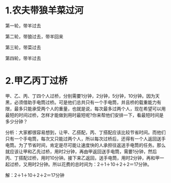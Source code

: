 # 1.农夫带狼羊菜过河

第一轮，带羊过去

第二轮，带狼过去，带羊回来

第三轮，带菜过去

第四轮，带羊过去

# 2.甲乙丙丁过桥

甲、乙、丙、丁四个人过桥，分别需要1分钟，2分钟，5分钟，10分钟。因为天黑，必须借助手电筒过桥。可是他们总共只有一个手电筒，并且桥的载重能力有限，最多只能承受两个人的重量，也就是说，每次最多过两个人，现在希望可以用最短的时间过桥，怎样才能做到用时最短呢?你来帮他们安排一下，看最短时间是多少分钟？

 分析：大家都很容易想到，让甲、乙搭配，丙、丁搭配应该比较节省时间。而他们只有一个手电筒，每次又只能过两个人，所以每次过桥后，还得有一个人返回送手电筒。为了节省时间，肯定是尽可能让速度快的人承担往返送手电筒的任务。那么就应该让甲和乙先过桥，用时2分钟，再由甲返回送手电筒，需要1分钟，然后丙、丁搭配过桥，用时10分钟。接下来乙返回，送手电筒，用时2分钟，再和甲一起过桥，又用时2分钟。所以花费的总时间为：2＋1＋10＋2＋2＝17分钟。

解：2＋1＋10＋2＋2＝17分钟  

